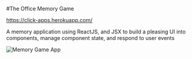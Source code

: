 #The Office Memory Game

https://click-apps.herokuapp.com/

A memory application using ReactJS, and JSX to build a pleasing UI into components, manage component state, and respond to user events

![Memory Game App](/public/assets/images/TheOffice.gif)
